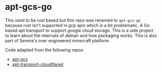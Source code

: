 # apt-gcs-go

This used to be rust based but this repo was renamed to `apt-gcs-go` because rust isn't supported in gcp apis which is a
bit problematic. A Go based apt transport to support google cloud storage. This is a side project to learn about the
internals of debian and how packaging works. This is also part of Serena's over engineered minecraft platform.

Code adapted from the following repos

- [apt-gcs](https://github.com/dhaivat/apt-gcs)
- [apt-transport-cloudflared](https://github.com/cloudflare/apt-transport-cloudflared)